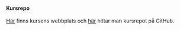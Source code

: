 #### Kursrepo

[Här](https://dbwebb.se/kurser/design-v2) finns kursens webbplats och [här](https://github.com/dbwebb-se/design) hittar man kursrepot på GitHub.
